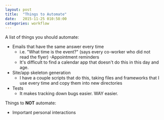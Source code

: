 ```yaml
---
layout: post
title:  "Things to Automate"
date:   2015-11-25 010:58:00
categories: workflow
---
```


A list of things you should automate:

- Emails that have the same answer every time
  - i.e. "What time is the event?" (says every co-worker who did not read the flyer)
-Appointment reminders
  - It's difficult to find a calendar app that doesn't do this in this day and age.
- Site/app skeleton generation
  - I have a couple scripts that do this, taking files and frameworks that I use every time and copy them into new directories
- Tests
  - It makes tracking down bugs easier. WAY easier.

Things to __NOT__ automate:

- Important personal interactions
